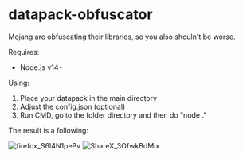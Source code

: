 # datapack-obfuscator
Mojang are obfuscating their libraries, so you also shouln't be worse.

Requires:
* Node.js v14+

Using:
1. Place your datapack in the main directory
2. Adjust the config.json (optional)
3. Run CMD, go to the folder directory and then do "node ."

The result is a following:

![firefox_S6I4N1pePv](https://user-images.githubusercontent.com/50590566/187695160-b2801db4-1520-4027-80e8-d7195a66713d.jpg)
![ShareX_3OfwkBdMix](https://user-images.githubusercontent.com/50590566/187694705-4506cfa7-0644-4812-acfe-98fa3347d852.jpg)
